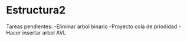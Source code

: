 # Estructura2
Tareas pendientes:
-Eliminar arbol binario
-Proyecto cola de priodidad
-Hacer insertar arbol AVL
